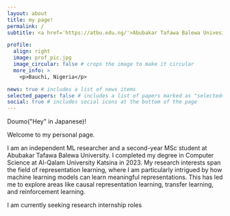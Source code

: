 ```yaml
---
layout: about
title: my page!
permalink: /
subtitle: <a href='https://atbu.edu.ng/'>Abubakar Tafawa Balewa Univesity, Bauchi</a>. Dass Road, Bauchi.

profile:
  align: right
  image: prof_pic.jpg
  image_circular: false # crops the image to make it circular
  more_info: >
    <p>Bauchi, Nigeria</p>

news: true # includes a list of news items
selected_papers: false # includes a list of papers marked as "selected={true}"
social: true # includes social icons at the bottom of the page
---
```


Doumo("Hey" in Japanese)!

Welcome to my personal page.

I am an independent ML researcher and a second-year MSc student at Abubakar Tafawa Balewa University. I completed my degree in Computer Science at Al-Qalam University Katsina in 2023. My research interests span the field of representation learning, where I am particularly intrigued by how machine learning models can learn meaningful representations. This has led me to explore areas like causal representation learning, transfer learning, and reinforcement learning.

I am currently seeking research internship roles